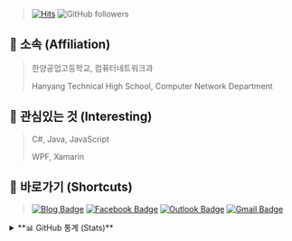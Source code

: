> [![Hits](https://hits.seeyoufarm.com/api/count/incr/badge.svg?url=https%3A%2F%2Fgithub.com%2Fbanb3515%2F&count_bg=%235BB418&title_bg=%232EB5FC&icon=csharp.svg&icon_color=%235E25BE&title=Hits&edge_flat=false)](https://hits.seeyoufarm.com) ![GitHub followers](https://img.shields.io/github/followers/banb3515?color=2F9D27&label=Follow&logo=GitHub)

## **🏫 소속 (Affiliation)**
> 한양공업고등학교, 컴퓨터네트워크과 
> 
> Hanyang Technical High School, Computer Network Department 

## **🔎 관심있는 것 (Interesting)**
> C#, Java, JavaScript 
> 
> WPF, Xamarin 

## **🔗 바로가기 (Shortcuts)**
> [![Blog Badge](https://img.shields.io/badge/Blog-181717?style=flat&logo=GitHub&logoColor=white&link=)]() [![Facebook Badge](https://img.shields.io/badge/Facebook-1877f2?style=flat&logo=facebook&logoColor=white&link=https://www.facebook.com/banb3515)](https://www.facebook.com/banb3515) [![Outlook Badge](https://img.shields.io/badge/Outlook-0078D4?style=flat&logo=Microsoft-Outlook&logoColor=white&link=mailto:banb3515@outlook.kr)](mailto:banb3515@outlook.kr) [![Gmail Badge](https://img.shields.io/badge/Gmail-d14836?style=flat&logo=Gmail&logoColor=white&link=mailto:banb3515@gmail.com)](mailto:banb3515@gmail.com)

<details>
  <summary>**📊 GitHub 통계 (Stats)**</summary>
  <img src="https://github-readme-stats.vercel.app/api?username=banb3515&show_icons=true&theme=tokyonight&count_private=true" />

  <img src="https://github-readme-stats.vercel.app/api/top-langs/?username=banb3515&theme=tokyonight" />
</details>

